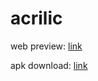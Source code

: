 # acrilic

web preview: [link](https://abhay2133.github.io/acrilic)

apk download: [link](https://abhay2133.github.io/acrillic/Acrilic.apk)